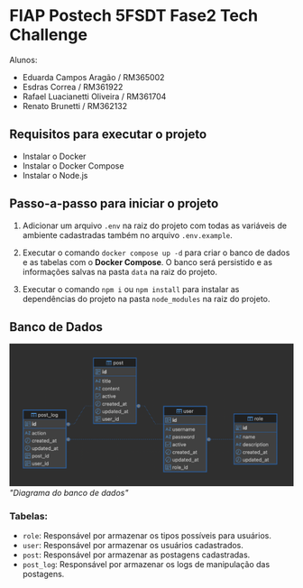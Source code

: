 # FIAP Postech 5FSDT Fase2 Tech Challenge

Alunos:

- Eduarda Campos Aragão / RM365002
- Esdras Correa / RM361922
- Rafael Luacianetti Oliveira / RM361704
- Renato Brunetti / RM362132

## Requisitos para executar o projeto

- Instalar o Docker
- Instalar o Docker Compose
- Instalar o Node.js

## Passo-a-passo para iniciar o projeto

1. Adicionar um arquivo `.env` na raiz do projeto com todas as variáveis de ambiente cadastradas também no arquivo `.env.example`.

2. Executar o comando `docker compose up -d` para criar o banco de dados e as tabelas com o **Docker Compose**. O banco será persistido e as informações salvas na pasta `data` na raiz do projeto.

3. Executar o comando `npm i` ou `npm install` para instalar as dependências do projeto na pasta `node_modules` na raiz do projeto.

## Banco de Dados

![Diagrama do banco de dados!](/assets/images/db-diagram.png 'Diagrama do banco de dados') _"Diagrama do banco de dados"_

### Tabelas:

- `role`: Responsável por armazenar os tipos possíveis para usuários.
- `user`: Responsável por armazenar os usuários cadastrados.
- `post`: Responsável por armazenar as postagens cadastradas.
- `post_log`: Responsável por armazenar os logs de manipulação das postagens.
